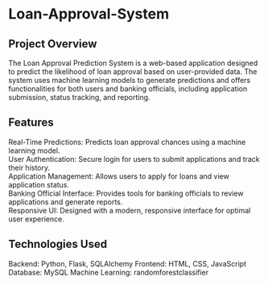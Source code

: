 # Loan-Approval-System
## Project Overview
The Loan Approval Prediction System is a web-based application designed to predict the likelihood of loan approval based on user-provided data. The system uses machine learning models to generate predictions and offers functionalities for both users and banking officials, including application submission, status tracking, and reporting.

## Features
Real-Time Predictions: Predicts loan approval chances using a machine learning model.<br>
User Authentication: Secure login for users to submit applications and track their history.<br>
Application Management: Allows users to apply for loans and view application status.<br>
Banking Official Interface: Provides tools for banking officials to review applications and generate reports.<br>
Responsive UI: Designed with a modern, responsive interface for optimal user experience.

## Technologies Used
Backend: Python, Flask, SQLAlchemy
Frontend: HTML, CSS, JavaScript
Database: MySQL
Machine Learning: randomforestclassifier

